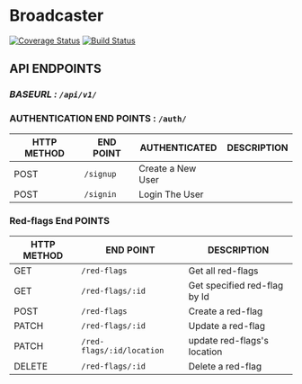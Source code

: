 # Broadcaster
[![Coverage Status](https://coveralls.io/repos/github/KarangwaEmmy/Broadcaster/badge.svg?branch=develop)](https://coveralls.io/github/KarangwaEmmy/Broadcaster?branch=develop)
[![Build Status](https://travis-ci.org/KarangwaEmmy/Broadcaster.svg?branch=develop)](https://travis-ci.org/KarangwaEmmy/Broadcaster)

## API ENDPOINTS
### *BASEURL : `/api/v1/`*

### AUTHENTICATION END POINTS  : `/auth/`

HTTP METHOD | END POINT | AUTHENTICATED | DESCRIPTION
-----------|----------|--------------|------
POST | `/signup` | Create a New User
POST | `/signin` | Login The User

### Red-flags End POINTS

HTTP METHOD|    END POINT            | DESCRIPTION
-----------|-------------------------|------
GET        | `/red-flags`            | Get all red-flags
GET        | `/red-flags/:id`        | Get  specified red-flag by Id
POST       | `/red-flags`            | Create a red-flag
PATCH      | `/red-flags/:id`        | Update a red-flag
PATCH      | `/red-flags/:id/location`| update red-flags's location
DELETE     | `/red-flags/:id`        | Delete a red-flag
